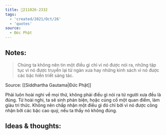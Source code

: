 ```yaml
---
title: 💬211026-2332
tags:
  - 'created/2021/Oct/26'
  - 'quotes'
source:
  - Đức Phật
---
```


## Notes:
> Chúng ta không nên tin một điều gì chỉ vì nó được nói ra, những tập tục vì nó được truyền lại từ ngàn xưa hay những kinh sách vì nó được các bậc hiền triết sáng tác.

Source: [[Siddhartha Gautama|Đức Phật]]

Phải luôn hoài nghi về mọi thứ, không phải điều gì nói ra từ người xưa đều là đúng. Từ hoài nghi, ta sẽ sinh phản biện, hoặc củng cố một quan điểm, làm giàu tri thức. Không nên chấp nhận một điều gì đó chỉ bởi vì nó được công nhận bởi các bậc cao quý, nếu ta thấy nó không đúng.

## Ideas & thoughts: